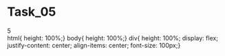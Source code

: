 # Task_05<!DOCTYPE html>
<html>
  <head>
    <link rel="stylesheet" href="style.css">
    <meta charset="utf-8">
    <title></title>
  </head>
  <body>
    <div class="">
    <span>5</span>
    </div>
  </body>
</html>
html{ height: 100%;}
body{ height: 100%;}
div{ height: 100%;
display: flex; justify-content: center;
align-items: center;
font-size: 100px;}
